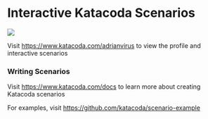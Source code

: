 # Interactive Katacoda Scenarios

[![](http://shields.katacoda.com/katacoda/adrianvirus/count.svg)](https://www.katacoda.com/adrianvirus "Get your profile on Katacoda.com")

Visit https://www.katacoda.com/adrianvirus to view the profile and interactive scenarios

### Writing Scenarios
Visit https://www.katacoda.com/docs to learn more about creating Katacoda scenarios

For examples, visit https://github.com/katacoda/scenario-example
